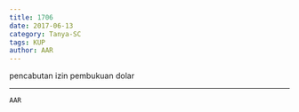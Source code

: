 ```yaml
---
title: 1706
date: 2017-06-13
category: Tanya-SC
tags: KUP
author: AAR
---
```


pencabutan izin pembukuan dolar

---



`AAR`

